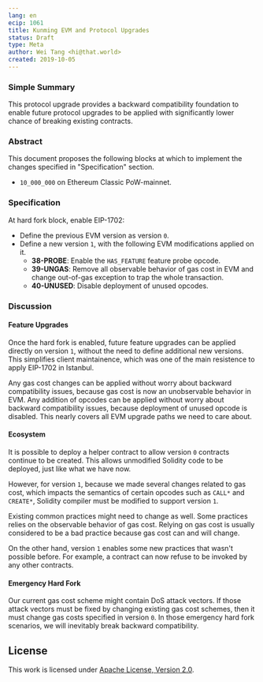 ```yaml
---
lang: en
ecip: 1061
title: Kunming EVM and Protocol Upgrades
status: Draft
type: Meta
author: Wei Tang <hi@that.world>
created: 2019-10-05
---
```


### Simple Summary

This protocol upgrade provides a backward compatibility foundation to
enable future protocol upgrades to be applied with significantly lower
chance of breaking existing contracts.

### Abstract

This document proposes the following blocks at which to implement the
changes specified in "Specification" section.

- `10_000_000` on Ethereum Classic PoW-mainnet.

### Specification

At hard fork block, enable EIP-1702:

* Define the previous EVM version as version `0`.
* Define a new version `1`, with the following EVM modifications
  applied on it.
  * **38-PROBE**: Enable the `HAS_FEATURE` feature probe opcode.
  * **39-UNGAS**: Remove all observable behavior of gas cost in EVM
    and change out-of-gas exception to trap the whole transaction.
  * **40-UNUSED**: Disable deployment of unused opcodes.
  
### Discussion

#### Feature Upgrades

Once the hard fork is enabled, future feature upgrades can be applied
directly on version `1`, without the need to define additional new
versions. This simplifies client maintainence, which was one of the
main resistence to apply EIP-1702 in Istanbul.

Any gas cost changes can be applied without worry about backward
compatibility issues, because gas cost is now an unobservable behavior
in EVM. Any addition of opcodes can be applied without worry about
backward compatibility issues, because deployment of unused opcode is
disabled. This nearly covers all EVM upgrade paths we need to care
about.

#### Ecosystem

It is possible to deploy a helper contract to allow version `0`
contracts continue to be created. This allows unmodified Solidity code
to be deployed, just like what we have now.

However, for version `1`, because we made several changes related to
gas cost, which impacts the semantics of certain opcodes such as
`CALL*` and `CREATE*`, Solidity compiler must be modified to support
version `1`.

Existing common practices might need to change as well. Some practices
relies on the observable behavior of gas cost. Relying on gas cost is
usually considered to be a bad practice because gas cost can and will
change.

On the other hand, version `1` enables some new practices that wasn't
possible before. For example, a contract can now refuse to be invoked
by any other contracts.

#### Emergency Hard Fork

Our current gas cost scheme might contain DoS attack vectors. If those
attack vectors must be fixed by changing existing gas cost schemes,
then it must change gas costs specified in version `0`. In those
emergency hard fork scenarios, we will inevitably break backward
compatibility.

## License

This work is licensed under [Apache License, Version
2.0](http://www.apache.org/licenses/).
